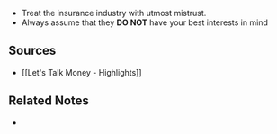 - Treat the insurance industry with utmost mistrust.
- Always assume that they **DO NOT** have your best interests in mind

## Sources
- [[Let's Talk Money - Highlights]]

## Related Notes
- 